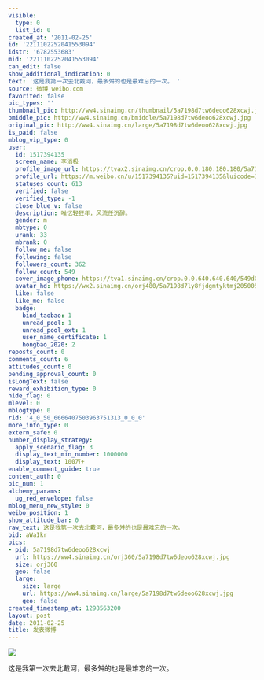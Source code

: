 ```yaml
---
visible:
  type: 0
  list_id: 0
created_at: '2011-02-25'
id: '2211102252041553094'
idstr: '6782553683'
mid: '2211102252041553094'
can_edit: false
show_additional_indication: 0
text: '这是我第一次去北戴河，最多舛的也是最难忘的一次。 '
source: 微博 weibo.com
favorited: false
pic_types: ''
thumbnail_pic: http://ww4.sinaimg.cn/thumbnail/5a7198d7tw6deoo628xcwj.jpg
bmiddle_pic: http://ww4.sinaimg.cn/bmiddle/5a7198d7tw6deoo628xcwj.jpg
original_pic: http://ww4.sinaimg.cn/large/5a7198d7tw6deoo628xcwj.jpg
is_paid: false
mblog_vip_type: 0
user:
  id: 1517394135
  screen_name: 李消极
  profile_image_url: https://tvax2.sinaimg.cn/crop.0.0.180.180.180/5a7198d7ly8fjdgmtyktmj20500500so.jpg?KID=imgbed,tva&Expires=1606400277&ssig=8uctJmRfU4
  profile_url: https://m.weibo.cn/u/1517394135?uid=1517394135&luicode=10000011&lfid=2304131517394135_-_WEIBO_SECOND_PROFILE_WEIBO
  statuses_count: 613
  verified: false
  verified_type: -1
  close_blue_v: false
  description: 唯忆轻狂年，风流任沉醉。
  gender: m
  mbtype: 0
  urank: 33
  mbrank: 0
  follow_me: false
  following: false
  followers_count: 362
  follow_count: 549
  cover_image_phone: https://tva1.sinaimg.cn/crop.0.0.640.640.640/549d0121tw1egm1kjly3jj20hs0hsq4f.jpg
  avatar_hd: https://wx2.sinaimg.cn/orj480/5a7198d7ly8fjdgmtyktmj20500500so.jpg
  like: false
  like_me: false
  badge:
    bind_taobao: 1
    unread_pool: 1
    unread_pool_ext: 1
    user_name_certificate: 1
    hongbao_2020: 2
reposts_count: 0
comments_count: 6
attitudes_count: 0
pending_approval_count: 0
isLongText: false
reward_exhibition_type: 0
hide_flag: 0
mlevel: 0
mblogtype: 0
rid: '4_0_50_6666407503963751313_0_0_0'
more_info_type: 0
extern_safe: 0
number_display_strategy:
  apply_scenario_flag: 3
  display_text_min_number: 1000000
  display_text: 100万+
enable_comment_guide: true
content_auth: 0
pic_num: 1
alchemy_params:
  ug_red_envelope: false
mblog_menu_new_style: 0
weibo_position: 1
show_attitude_bar: 0
raw_text: 这是我第一次去北戴河，最多舛的也是最难忘的一次。 ​​​
bid: aWaIkr
pics:
- pid: 5a7198d7tw6deoo628xcwj
  url: https://ww4.sinaimg.cn/orj360/5a7198d7tw6deoo628xcwj.jpg
  size: orj360
  geo: false
  large:
    size: large
    url: https://ww4.sinaimg.cn/large/5a7198d7tw6deoo628xcwj.jpg
    geo: false
created_timestamp_at: 1298563200
layout: post
date: 2011-02-25
title: 发表微博
---
```


![](http://ww4.sinaimg.cn/large/5a7198d7tw6deoo628xcwj.jpg)

这是我第一次去北戴河，最多舛的也是最难忘的一次。 

